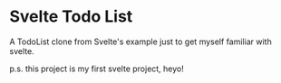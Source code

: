 # Svelte Todo List

A TodoList clone from Svelte's example just to get myself familiar with svelte.

p.s. this project is my first svelte project, heyo!